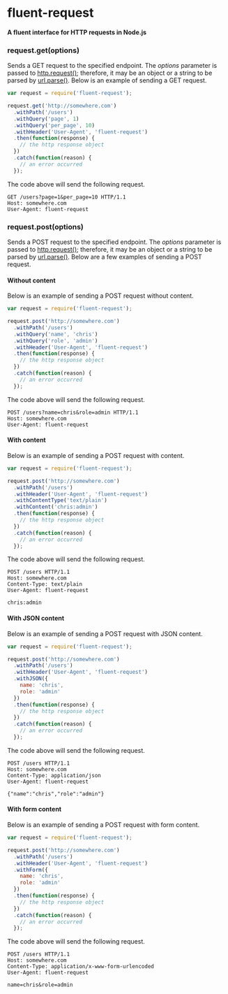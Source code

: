 # fluent-request
**A fluent interface for HTTP requests in Node.js**

### request.get(options)
Sends a GET request to the specified endpoint. The *options* parameter is passed to [http.request()](https://nodejs.org/api/http.html#http_http_request_options_callback); therefore, it may be an object or a string to be parsed by [url.parse()](https://nodejs.org/api/url.html#url_url_parse_urlstr_parsequerystring_slashesdenotehost). Below is an example of sending a GET request.

``` javascript
var request = require('fluent-request');

request.get('http://somewhere.com')
  .withPath('/users')
  .withQuery('page', 1)
  .withQuery('per_page', 10)
  .withHeader('User-Agent', 'fluent-request')
  .then(function(response) {
    // the http response object
  })
  .catch(function(reason) {
    // an error occurred
  });
```

The code above will send the following request.

``` http
GET /users?page=1&per_page=10 HTTP/1.1
Host: somewhere.com
User-Agent: fluent-request

```

### request.post(options)
Sends a POST request to the specified endpoint. The *options* parameter is passed to [http.request()](https://nodejs.org/api/http.html#http_http_request_options_callback); therefore, it may be an object or a string to be parsed by [url.parse()](https://nodejs.org/api/url.html#url_url_parse_urlstr_parsequerystring_slashesdenotehost). Below are a few examples of sending a POST request.

#### Without content
Below is an example of sending a POST request without content.

``` javascript
var request = require('fluent-request');

request.post('http://somewhere.com')
  .withPath('/users')
  .withQuery('name', 'chris')
  .withQuery('role', 'admin')
  .withHeader('User-Agent', 'fluent-request')
  .then(function(response) {
    // the http response object
  })
  .catch(function(reason) {
    // an error occurred
  });
```

The code above will send the following request.

``` http
POST /users?name=chris&role=admin HTTP/1.1
Host: somewhere.com
User-Agent: fluent-request

```

#### With content
Below is an example of sending a POST request with content.

``` javascript
var request = require('fluent-request');

request.post('http://somewhere.com')
  .withPath('/users')
  .withHeader('User-Agent', 'fluent-request')
  .withContentType('text/plain')
  .withContent('chris:admin')
  .then(function(response) {
    // the http response object
  })
  .catch(function(reason) {
    // an error occurred
  });
```

The code above will send the following request.

``` http
POST /users HTTP/1.1
Host: somewhere.com
Content-Type: text/plain
User-Agent: fluent-request

chris:admin
```

#### With JSON content
Below is an example of sending a POST request with JSON content.

``` javascript
var request = require('fluent-request');

request.post('http://somewhere.com')
  .withPath('/users')
  .withHeader('User-Agent', 'fluent-request')
  .withJSON({
    name: 'chris',
    role: 'admin'
  })
  .then(function(response) {
    // the http response object
  })
  .catch(function(reason) {
    // an error occurred
  });
```

The code above will send the following request.

``` http
POST /users HTTP/1.1
Host: somewhere.com
Content-Type: application/json
User-Agent: fluent-request

{"name":"chris","role":"admin"}
```

#### With form content
Below is an example of sending a POST request with form content.

``` javascript
var request = require('fluent-request');

request.post('http://somewhere.com')
  .withPath('/users')
  .withHeader('User-Agent', 'fluent-request')
  .withForm({
    name: 'chris',
    role: 'admin'
  })
  .then(function(response) {
    // the http response object
  })
  .catch(function(reason) {
    // an error occurred
  });
```

The code above will send the following request.

``` http
POST /users HTTP/1.1
Host: somewhere.com
Content-Type: application/x-www-form-urlencoded
User-Agent: fluent-request

name=chris&role=admin
```
